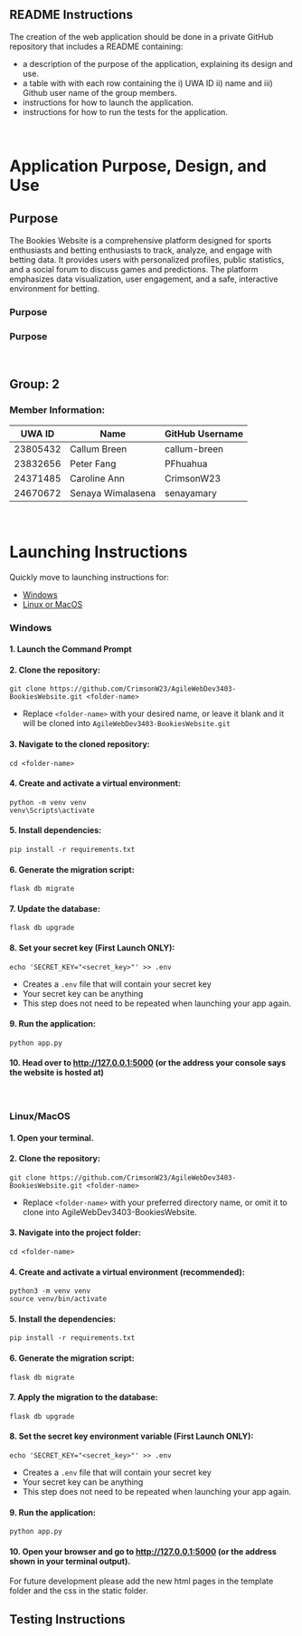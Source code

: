 ## README Instructions
The creation of the web application should be done in a private GitHub repository that includes a README containing:
- a description of the purpose of the application, explaining its design and use.
- a table with with each row containing the i) UWA ID ii) name and iii) Github user name of the group members.
- instructions for how to launch the application.
- instructions for how to run the tests for the application.
<br>

# Application Purpose, Design, and Use

## Purpose
The Bookies Website is a comprehensive platform designed for sports enthusiasts and betting enthusiasts to track, analyze, and engage with betting data. It provides users with personalized profiles, public statistics, and a social forum to discuss games and predictions. The platform emphasizes data visualization, user engagement, and a safe, interactive environment for betting.

### Purpose


### Purpose


 
<br>

## Group: 2
### Member Information:
| UWA ID  | Name             | GitHub Username |
|---------|------------------|-----------------|
|23805432 |Callum Breen      |callum-breen     |
|23832656 |Peter Fang        |PFhuahua         |
|24371485 |Caroline Ann      |CrimsonW23       |
|24670672 |Senaya Wimalasena |senayamary       |
<br>

# Launching Instructions
Quickly move to launching instructions for:
- [Windows](#windows)
- [Linux or MacOS](#linuxmacos)

### Windows<br>
#### 1. Launch the Command Prompt<br>

#### 2. Clone the repository:
    git clone https://github.com/CrimsonW23/AgileWebDev3403-BookiesWebsite.git <folder-name>
   - Replace `<folder-name>` with your desired name, or leave it blank and it will be cloned into `AgileWebDev3403-BookiesWebsite.git`<br>
   
#### 3. Navigate to the cloned repository:
    cd <folder-name>
   
#### 4. Create and activate a virtual environment:
    python -m venv venv
    venv\Scripts\activate
  
#### 5. Install dependencies:
    pip install -r requirements.txt

#### 6. Generate the migration script:
    flask db migrate

#### 7. Update the database:
    flask db upgrade

#### 8. Set your secret key (First Launch ONLY):
    echo 'SECRET_KEY="<secret_key>"' >> .env
   - Creates a `.env` file that will contain your secret key
   - Your secret key can be anything
   - This step does not need to be repeated when launching your app again.<br>
   
#### 9. Run the application:
    python app.py

#### 10. Head over to http://127.0.0.1:5000 (or the address your console says the website is hosted at)<br>

<br>

### Linux/MacOS
#### 1. Open your terminal.

#### 2. Clone the repository:
    git clone https://github.com/CrimsonW23/AgileWebDev3403-BookiesWebsite.git <folder-name>
   - Replace `<folder-name>` with your preferred directory name, or omit it to clone into AgileWebDev3403-BookiesWebsite.

#### 3. Navigate into the project folder:<br>
    cd <folder-name>
   
#### 4. Create and activate a virtual environment (recommended):<br>
    python3 -m venv venv
    source venv/bin/activate
   
#### 5. Install the dependencies:<br>
    pip install -r requirements.txt
   
#### 6. Generate the migration script:<br>
    flask db migrate
   
#### 7. Apply the migration to the database:<br>
    flask db upgrade
   
#### 8. Set the secret key environment variable (First Launch ONLY):
    echo 'SECRET_KEY="<secret_key>"' >> .env
   - Creates a `.env` file that will contain your secret key
   - Your secret key can be anything
   - This step does not need to be repeated when launching your app again.<br>

#### 9. Run the application:<br>
    python app.py

#### 10. Open your browser and go to http://127.0.0.1:5000 (or the address shown in your terminal output).<br>

For future development please add the new html pages in the template folder and the css in the static folder.
<br>

## Testing Instructions
<br>
